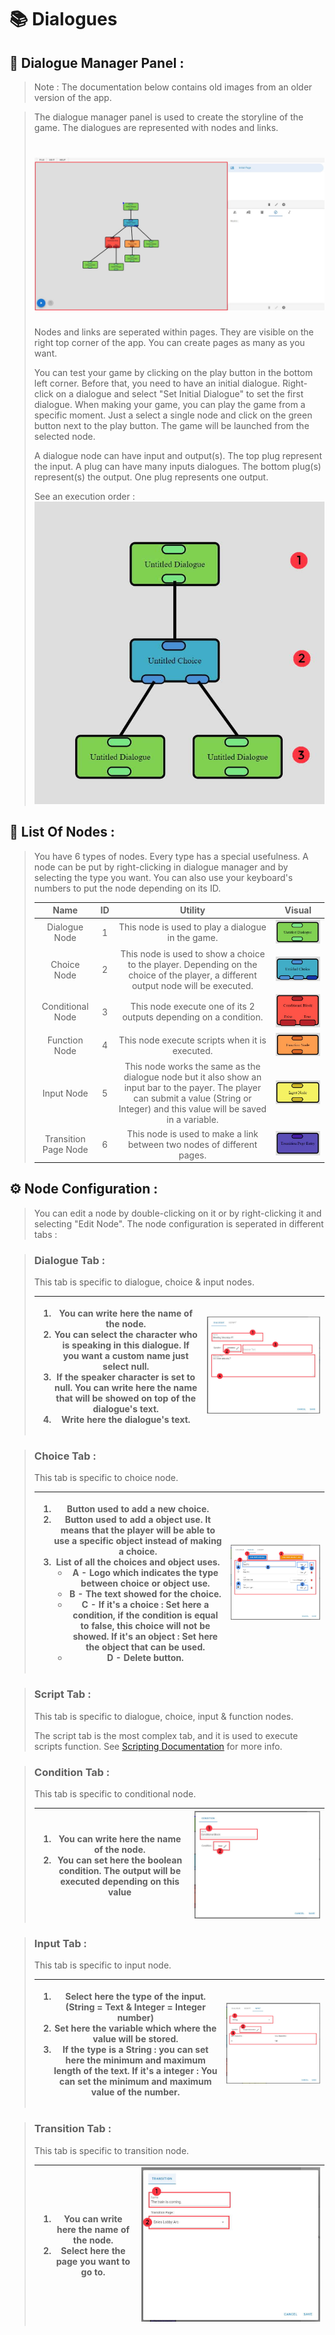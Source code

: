 # 📚 Dialogues

## 📃 Dialogue Manager Panel :

>Note : The documentation below contains old images from an older version of the app.

> The dialogue manager panel is used to create the storyline of the game. The dialogues are represented with nodes and links.
># ![Dialogue Manager Panel](docimg_dialogueManagerPanel.jpg)
> Nodes and links are seperated within pages. They are visible on the right top corner of the app.
> You can create pages as many as you want.
>
> You can test your game by clicking on the play button in the bottom left corner. Before that, you need to have an initial dialogue. Right-click on a dialogue and select "Set Initial Dialogue" to set the first dialogue. When making your game, you can play the game from a specific moment. Just a select a single node and click on the green button next to the play button. The game will be launched from the selected node.
> 
> A dialogue node can have input and output(s). The top plug represent the input. A plug can have many inputs dialogues. The bottom plug(s) represent(s) the output. One plug represents one output.
> 
> See an execution order :
> ![Dialogue Manager Panel](docimg_dialogueExecutionOrder.jpg)

## 🧱 List Of Nodes :

> You have 6 types of nodes. Every type has a special usefulness.
> A node can be put by right-clicking in dialogue manager and by selecting the type you want.
> You can also use your keyboard's numbers to put the node depending on its ID.
>
> | Name  | ID | Utility  | Visual |
> |:---:|:---:|:---:|:---: |
> | Dialogue Node | 1 | This node is used to play a dialogue in the game. |  ![Simple Dialogue Node](docimg_simpleDialogueNode.jpg) |
> | Choice Node | 2 | This node is used to show a choice to the player. Depending on the choice of the player, a different output node will be executed. |  ![Choice Node](docimg_choiceDialogueNode.jpg) |
> | Conditional Node | 3 | This node execute one of its 2 outputs depending on a condition. |  ![Conditional Node](docimg_conditionnalDialogueNode.jpg) |
> | Function Node | 4 | This node execute scripts when it is executed. |  ![Function Node](docimg_functionDialogueNode.jpg) |
> | Input Node | 5 | This node works the same as the dialogue node but it also show an input bar to the payer. The player can submit a value (String or Integer) and this value will be saved in a variable. |  ![Input Node](docimg_inputDialogueNode.jpg) |
> | Transition Page Node | 6 | This node is used to make a link between two nodes of different pages. |  ![Transition Page Node](docimg_transitionDialogueNode.jpg) |

## ⚙ Node Configuration :

> You can edit a node by double-clicking on it or by right-clicking it and selecting "Edit Node".
> The node configuration is seperated in different tabs :

> ### Dialogue Tab :
> This tab is specific to dialogue, choice & input nodes.
> 
> | <ol type="1"><li> You can write here the name of the node. </li><li> You can select the character who is speaking in this dialogue. If you want a custom name just select null. </li><li> If the speaker character is set to null. You can write here the name that will be showed on top of the dialogue's text. </li> <li> Write here the dialogue's text. </li></ol> | ![Dialogue Tab](docimg_TabDialogue.jpg) |
> |:---:   |:---:   |

> ### Choice Tab :
> This tab is specific to choice node.
> 
> | <ol type="1"><li> Button used to add a new choice.</li><li> Button used to add a object use. It means that the player will be able to use a specific object instead of making a choice. </li><li> List of all the choices and object uses. <ul> <li>A - Logo which indicates the type between choice or object use. </li><li>B - The text showed for the choice.</li> <li> C - If it's a choice : Set here a condition, if the condition is equal to false, this choice will not be showed. If it's an object : Set here the object that can be used. </li><li>D - Delete button. </li></ol> </li></ul> | ![Choice tab](docimg_TabChoice.jpg) |
> |:---:   |:---:   |

> ### Script Tab :
> This tab is specific to dialogue, choice, input & function nodes.
> 
> The script tab is the most complex tab, and it is used to execute scripts function. See [Scripting Documentation](https://github.com/yami2200/visualnovelmaker/blob/master/DOC/doc_Scripting.md) for more info.

> ### Condition Tab :
> This tab is specific to conditional node.
>
> | <ol type="1"><li> You can write here the name of the node. </li><li> You can set here the boolean condition. The output will be executed depending on this value </li></ol> | ![Condition Tab](docimg_TabCondition.jpg) |
> |:---:   |:---:   |

> ### Input Tab :
> This tab is specific to input node.
> 
> | <ol type="1"><li> Select here the type of the input. (String = Text & Integer = Integer number) </li><li> Set here the variable which where the value will be stored. </li> <li> If the type is a String : you can set here the minimum and maximum length of the text. If it's a integer : You can set the minimum and maximum value of the number. </li></ol> | ![Input Tab](docimg_TabInput.jpg) |
> |:---:   |:---:   |

> ### Transition Tab :
> This tab is specific to transition node.
>
> | <ol type="1"><li> You can write here the name of the node. </li><li> Select here the page you want to go to. </li></ol> | ![Transition Tab](docimg_TabTransition.jpg) |
> |:---:   |:---:   |